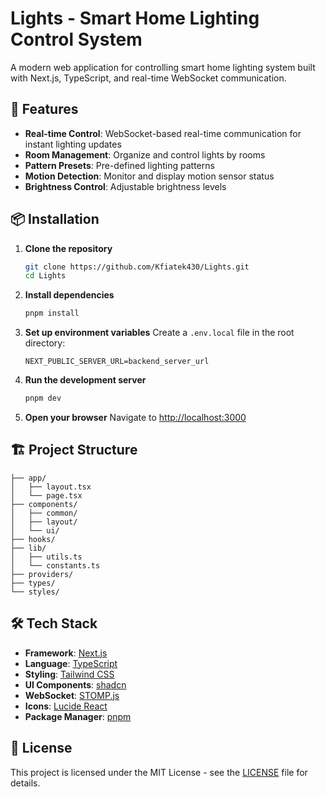 # Lights - Smart Home Lighting Control System

A modern web application for controlling smart home lighting system built with Next.js, TypeScript, and real-time WebSocket communication.

## 🚀 Features

- **Real-time Control**: WebSocket-based real-time communication for instant lighting updates
- **Room Management**: Organize and control lights by rooms
- **Pattern Presets**: Pre-defined lighting patterns
- **Motion Detection**: Monitor and display motion sensor status
- **Brightness Control**: Adjustable brightness levels

## 📦 Installation

1. **Clone the repository**

   ```bash
   git clone https://github.com/Kfiatek430/Lights.git
   cd Lights
   ```

2. **Install dependencies**

   ```bash
   pnpm install
   ```

3. **Set up environment variables**
   Create a `.env.local` file in the root directory:

   ```env
   NEXT_PUBLIC_SERVER_URL=backend_server_url
   ```

4. **Run the development server**

   ```bash
   pnpm dev
   ```

5. **Open your browser**
   Navigate to [http://localhost:3000](http://localhost:3000)

## 🏗️ Project Structure

```
├── app/
│   ├── layout.tsx
│   └── page.tsx
├── components/
│   ├── common/
│   ├── layout/
│   └── ui/
├── hooks/
├── lib/
│   ├── utils.ts
│   └── constants.ts
├── providers/
├── types/
└── styles/
```

## 🛠️ Tech Stack

- **Framework**: [Next.js](https://nextjs.org/)
- **Language**: [TypeScript](https://www.typescriptlang.org/)
- **Styling**: [Tailwind CSS](https://tailwindcss.com/)
- **UI Components**: [shadcn](https://ui.shadcn.com/)
- **WebSocket**: [STOMP.js](https://stomp-js.github.io/)
- **Icons**: [Lucide React](https://lucide.dev/)
- **Package Manager**: [pnpm](https://pnpm.io/)

## 📄 License

This project is licensed under the MIT License - see the [LICENSE](LICENSE) file for details.
